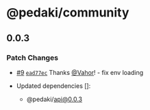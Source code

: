# @pedaki/community

## 0.0.3

### Patch Changes

- [#9](https://github.com/PedakiHQ/pedaki-community/pull/9) [`ead77ec`](https://github.com/PedakiHQ/pedaki-community/commit/ead77ece1ed2794a700cefecc102ec44bb493ded) Thanks [@Vahor](https://github.com/Vahor)! - fix env loading

- Updated dependencies []:
  - @pedaki/api@0.0.3
